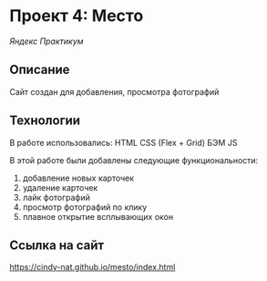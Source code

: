 # Проект 4: Место

*Яндекс Практикум*

## Описание
Сайт создан для добавления, просмотра фотографий

## Технологии
В работе использовались: HTML CSS (Flex + Grid) БЭМ JS

В этой работе были добавлены следующие функциональности:
 1. добавление новых карточек
 2. удаление карточек
 3. лайк фотографий
 4. просмотр фотографий по клику
 5. плавное открытие всплывающих окон

## Ссылка на сайт
https://cindy-nat.github.io/mesto/index.html


